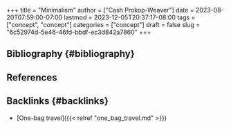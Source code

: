 +++
title = "Minimalism"
author = ["Cash Prokop-Weaver"]
date = 2023-08-20T07:59:00-07:00
lastmod = 2023-12-05T20:37:17-08:00
tags = ["concept", "concept"]
categories = ["concept"]
draft = false
slug = "6c52974d-5e46-46fd-bbdf-ec3d842a7860"
+++

## Bibliography {#bibliography}

## References

<style>.csl-entry{text-indent: -1.5em; margin-left: 1.5em;}</style><div class="csl-bib-body">
</div>


## Backlinks {#backlinks}

-   [One-bag travel]({{< relref "one_bag_travel.md" >}})
